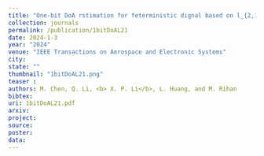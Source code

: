 ```yaml
---
title: "One-bit DoA rstimation for feterministic dignal based on l_{2,1}-norm minimization"
collection: journals
permalink: /publication/1bitDoAL21
date: 2024-1-3
year: "2024"
venue: "IEEE Transactions on Aerospace and Electronic Systems"
city: 
state: ""
thumbnail: "1bitDoAL21.png"
teaser : 
authors: M. Chen, Q. Li, <b> X. P. Li</b>, L. Huang, and M. Rihan
bibtex: 
uri: 1bitDoAL21.pdf
arxiv: 
project: 
source: 
poster: 
data:
---
```

